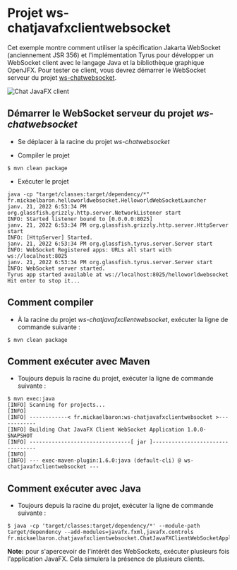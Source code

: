 # Projet ws-chatjavafxclientwebsocket

Cet exemple montre comment utiliser la spécification Jakarta WebSocket (anciennement JSR 356) et l'implémentation Tyrus pour développer un WebSocket client avec le langage Java et la bibliothèque graphique OpenJFX. Pour tester ce  client, vous devrez démarrer le WebSocket serveur du projet [ws-chatwebsocket](../ws-chatwebsocket).

![Chat JavaFX client](./images/ws-chatjavafxclientwebsocket.png "Chat JavaFX client")

## Démarrer le WebSocket serveur du projet _ws-chatwebsocket_

* Se déplacer à la racine du projet _ws-chatwebsocket_

* Compiler le projet

```console
$ mvn clean package
```

* Exécuter le projet

```console
java -cp "target/classes:target/dependency/*" fr.mickaelbaron.helloworldwebsocket.HelloworldWebSocketLauncher
janv. 21, 2022 6:53:34 PM org.glassfish.grizzly.http.server.NetworkListener start
INFO: Started listener bound to [0.0.0.0:8025]
janv. 21, 2022 6:53:34 PM org.glassfish.grizzly.http.server.HttpServer start
INFO: [HttpServer] Started.
janv. 21, 2022 6:53:34 PM org.glassfish.tyrus.server.Server start
INFO: WebSocket Registered apps: URLs all start with ws://localhost:8025
janv. 21, 2022 6:53:34 PM org.glassfish.tyrus.server.Server start
INFO: WebSocket server started.
Tyrus app started available at ws://localhost:8025/helloworldwebsocket
Hit enter to stop it...
```

## Comment compiler

* À la racine du projet _ws-chatjavafxclientwebsocket_, exécuter la ligne de commande suivante :

```console
$ mvn clean package
```

## Comment exécuter avec Maven

* Toujours depuis la racine du projet, exécuter la ligne de commande suivante :

```console
$ mvn exec:java
[INFO] Scanning for projects...
[INFO]
[INFO] ------------< fr.mickaelbaron:ws-chatjavafxclientwebsocket >------------
[INFO] Building Chat JavaFX Client WebSocket Application 1.0.0-SNAPSHOT
[INFO] --------------------------------[ jar ]---------------------------------
[INFO]
[INFO] --- exec-maven-plugin:1.6.0:java (default-cli) @ ws-chatjavafxclientwebsocket ---
```

## Comment exécuter avec Java

* Toujours depuis la racine du projet, exécuter la ligne de commande suivante :

```console
$ java -cp 'target/classes:target/dependency/*' --module-path target/dependency --add-modules=javafx.fxml,javafx.controls fr.mickaelbaron.chatjavafxclientwebsocket.ChatJavaFXClientWebSocketApplication
```

**Note:** pour s'apercevoir de l'intérêt des WebSockets, exécuter plusieurs fois l'application JavaFX. Cela simulera la présence de plusieurs clients.
